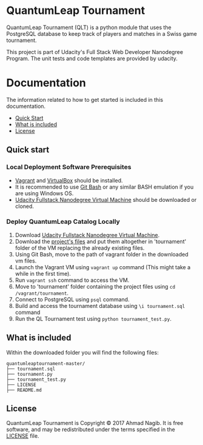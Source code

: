 # QuantumLeap Tournament

QuantumLeap Tournament (QLT) is a python module that uses the PostgreSQL database to keep track of players and matches in a Swiss game tournament.

This project is part of Udacity's Full Stack Web Developer Nanodegree Program. The unit tests and code templates are provided by udacity.

# Documentation

The information related to how to get started is included in this documentation.

- [Quick Start](#quick-start)
- [What is included](#what-is-included)
- [License](#license)

## Quick start

### Local Deployment Software Prerequisites 

- [Vagrant](https://www.vagrantup.com/downloads.html) and [VirtualBox](https://www.virtualbox.org/wiki/Downloads) should be installed.
- It is recommended to use [Git Bash](https://git-for-windows.github.io/) or any similar BASH emulation if you are using Windows OS.
- [Udacity Fullstack Nanodegree Virtual Machine](https://github.com/udacity/fullstack-nanodegree-vm) should be downloaded or cloned.

### Deploy QuantumLeap Catalog Locally
1. Download [Udacity Fullstack Nanodegree Virtual Machine](https://github.com/udacity/fullstack-nanodegree-vm).
2. Download the [project's files](https://github.com/ahmadnagib/QuantumLeapTournament) and put them altogether in 'tournament' folder of the VM replacing the already existing files.
3. Using Git Bash, move to the path of vagrant folder in the downloaded vm files.
4. Launch the Vagrant VM using `vagrant up` command (This might take a while in the first time).
5. Run `vagrant ssh` command to access the VM.
6. Move to 'tournament' folder containing the project files using `cd /vagrant/tournament`.
7. Connect to PostgreSQL using `psql` command.
8. Build and access the tournament database using `\i tournament.sql` command
9. Run the QL Tournament test using `python tournament_test.py`.

## What is included

Within the downloaded folder you will find the following files:

```
quantumleaptournament-master/
├── tournament.sql
├── tournament.py
├── tournament_test.py
├── LICENSE
├── README.md
```

## License

QuantumLeap Tournament is Copyright © 2017 Ahmad Nagib. It is free software, and may be redistributed under the terms specified in the [LICENSE](/LICENSE) file.
